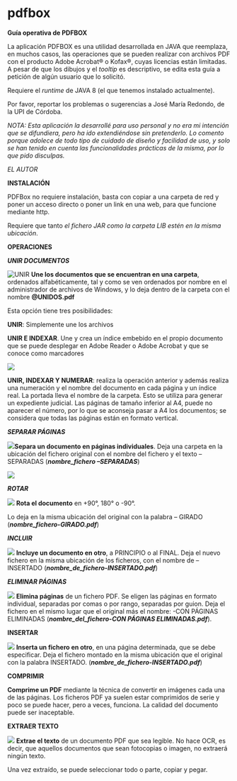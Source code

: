 # pdfbox
**Guía operativa de PDFBOX**

La aplicación PDFBOX es una utilidad desarrollada en JAVA que reemplaza, en muchos casos, las operaciones que se pueden realizar con archivos PDF con el producto Adobe Acrobat® o Kofax®, cuyas licencias están limitadas. A pesar de que los dibujos y el *tooltip* es descriptivo, se edita esta guía a petición de algún usuario que lo solicitó. 

Requiere el *runtime* de JAVA 8 (el que tenemos instalado actualmente).

Por favor, reportar los problemas o sugerencias a José María Redondo, de la UPI de Córdoba.

*NOTA: Esta aplicación la desarrollé para uso personal y no era mi intención que se difundiera, pero ha ido extendiéndose sin pretenderlo. Lo comento porque adolece de todo tipo de cuidado de diseño y facilidad de uso, y solo se han tenido en cuenta las funcionalidades prácticas de la misma, por lo que pido disculpas.*

*EL AUTOR*

**INSTALACIÓN**

PDFBox no requiere instalación, basta con copiar a una carpeta de red y poner un acceso directo o poner un link en una web, para que funcione mediante http.

Requiere que tanto *el fichero JAR como la carpeta LIB estén en la misma ubicación*.

**OPERACIONES**

***UNIR DOCUMENTOS***

![UNIR](/assets/img/image2.png)
**Une los documentos que se encuentran en una carpeta**, ordenados alfabéticamente, tal y como se ven ordenados por nombre en el administrador de archivos de Windows, y lo deja dentro de la carpeta con el nombre **@UNIDOS.pdf**

Esta opción tiene tres posibilidades:

**UNIR**: Simplemente une los archivos

**UNIR E INDEXAR**. Une y crea un índice embebido en el propio documento que se puede desplegar en Adobe Reader o Adobe Acrobat y que se conoce como marcadores

![](Aspose.Words.57cf8ae6-76b8-4fc3-8594-1d4611b341c0.003.png)

**UNIR, INDEXAR Y NUMERAR**: realiza la operación anterior y además realiza una numeración y el nombre del documento en cada página y un índice real. La portada lleva el nombre de la carpeta. Esto se utiliza para generar un expediente judicial. Las páginas de tamaño inferior al A4, puede no aparecer el número, por lo que se aconseja pasar a A4 los documentos; se considera que todas las páginas están en formato vertical. 

***SEPARAR PÁGINAS***

![](Aspose.Words.57cf8ae6-76b8-4fc3-8594-1d4611b341c0.004.png)**Separa un documento en páginas individuales**. Deja una carpeta en la ubicación del fichero original con el nombre del fichero y el texto –SEPARADAS (***nombre\_fichero –SEPARADAS***)

![](Aspose.Words.57cf8ae6-76b8-4fc3-8594-1d4611b341c0.005.png)

***ROTAR***

![](Aspose.Words.57cf8ae6-76b8-4fc3-8594-1d4611b341c0.006.png)
**Rota el documento** en +90°, 180° o -90°.

Lo deja en la misma ubicación del original con la palabra – GIRADO (***nombre\_fichero-GIRADO.pdf***)

***INCLUIR***

![](Aspose.Words.57cf8ae6-76b8-4fc3-8594-1d4611b341c0.007.png)
**Incluye un documento en otro**, a PRINCIPIO o al FINAL. Deja el nuevo fichero en la misma ubicación de los ficheros, con el nombre de –INSERTADO (***nombre\_de\_fichero-INSERTADO.pdf***)

***ELIMINAR PÁGINAS***

![](Aspose.Words.57cf8ae6-76b8-4fc3-8594-1d4611b341c0.008.png)
**Elimina páginas** de un fichero PDF. Se eligen las páginas en formato individual, separadas por comas o por rango, separadas por guion. Deja el fichero en el mismo lugar que el original más el nombre: -CON PÁGINAS ELIMINADAS (***nombre\_del\_fichero-CON PÁGINAS ELIMINADAS.pdf***).

**INSERTAR**

![](Aspose.Words.57cf8ae6-76b8-4fc3-8594-1d4611b341c0.009.png)
**Inserta un fichero en otro**, en una página determinada, que se debe especificar. Deja el fichero montado en la misma ubicación que el original con la palabra INSERTADO. (***nombre\_de\_fichero-INSERTADO.pdf***)

**COMPRIMIR**

**Comprime un PDF** mediante la técnica de convertir en imágenes cada una de las páginas. Los ficheros PDF ya suelen estar comprimidos de serie y poco se puede hacer, pero a veces, funciona. La calidad del documento puede ser inaceptable.

**EXTRAER TEXTO**

![](Aspose.Words.57cf8ae6-76b8-4fc3-8594-1d4611b341c0.011.png)
**Extrae el texto** de un documento PDF que sea legible. No hace OCR, es decir, que aquellos documentos que sean fotocopias o imagen, no extraerá ningún texto.

Una vez extraído, se puede seleccionar todo o parte, copiar y pegar.

